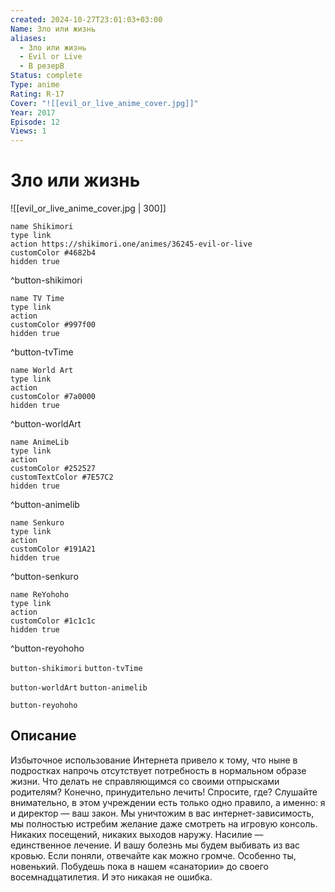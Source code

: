 ```yaml
---
created: 2024-10-27T23:01:03+03:00
Name: Зло или жизнь
aliases:
  - Зло или жизнь
  - Evil or Live
  - В резерВ
Status: complete
Type: anime
Rating: R-17
Cover: "![[evil_or_live_anime_cover.jpg]]"
Year: 2017
Episode: 12
Views: 1
---
```


# Зло или жизнь

![[evil_or_live_anime_cover.jpg | 300]]

```button
name Shikimori
type link
action https://shikimori.one/animes/36245-evil-or-live
customColor #4682b4
hidden true
```
^button-shikimori

```button
name TV Time
type link
action 
customColor #997f00
hidden true
```
^button-tvTime

```button
name World Art
type link
action 
customColor #7a0000
hidden true
```
^button-worldArt

```button
name AnimeLib
type link
action 
customColor #252527
customTextColor #7E57C2
hidden true
```
^button-animelib

```button
name Senkuro
type link
action 
customColor #191A21
hidden true
```
^button-senkuro

```button
name ReYohoho
type link
action 
customColor #1c1c1c
hidden true
```
^button-reyohoho



`button-shikimori` `button-tvTime`

`button-worldArt` `button-animelib`

`button-reyohoho`

## Описание

Избыточное использование Интернета привело к тому, что ныне в подростках напрочь отсутствует потребность в нормальном образе жизни. Что делать не справляющимся со своими отпрысками родителям? Конечно, принудительно лечить! Спросите, где? Слушайте внимательно, в этом учреждении есть только одно правило, а именно: я и директор — ваш закон. Мы уничтожим в вас интернет-зависимость, мы полностью истребим желание даже смотреть на игровую консоль. Никаких посещений, никаких выходов наружу. Насилие — единственное лечение. И вашу болезнь мы будем выбивать из вас кровью. Если поняли, отвечайте как можно громче. Особенно ты, новенький. Побудешь пока в нашем «санатории» до своего восемнадцатилетия. И это никакая не ошибка.
